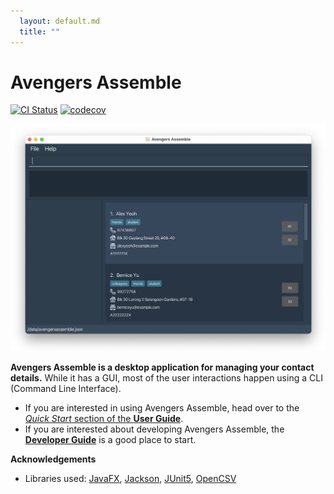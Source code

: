 ```yaml
---
  layout: default.md
  title: ""
---
```


# Avengers Assemble

[![CI Status](https://github.com/AY2324S2-CS2103T-T10-1/tp/workflows/Java%20CI/badge.svg)](https://github.com/AY2324S2-CS2103T-T10-1/tp/actions)
[![codecov](https://codecov.io/gh/AY2324S2-CS2103T-T10-1/tp/graph/badge.svg?token=6NGZ4VS4VC)](https://app.codecov.io/gh/AY2324S2-CS2103T-T10-1/tp)

![Ui](images/Ui.png)

**Avengers Assemble is a desktop application for managing your contact details.** While it has a GUI, most of the user interactions happen using a CLI (Command Line Interface).

* If you are interested in using Avengers Assemble, head over to the [_Quick Start_ section of the **User Guide**](UserGuide.html#quick-start).
* If you are interested about developing Avengers Assemble, the [**Developer Guide**](DeveloperGuide.html) is a good place to start.


**Acknowledgements**

* Libraries used: [JavaFX](https://openjfx.io/), [Jackson](https://github.com/FasterXML/jackson), [JUnit5](https://github.com/junit-team/junit5), [OpenCSV](https://opencsv.sourceforge.net/)
